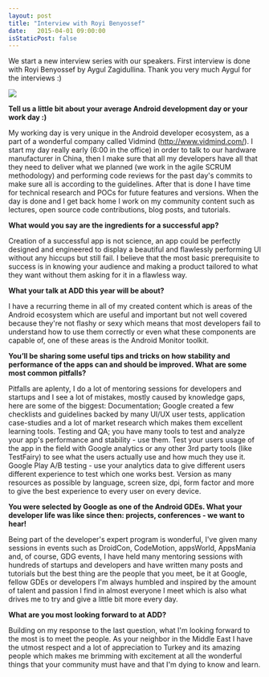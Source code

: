 ```yaml
---
layout: post
title: "Interview with Royi Benyossef"
date:   2015-04-01 09:00:00
isStaticPost: false
---
```

We start a new interview series with our speakers. First interview is done with Royi Benyossef by Aygul Zagidullina. Thank you very much Aygul for the interviews :)

<img class="img-responsive" src="{{ site.baseurl_root }}/img/people/royi-benyossef.jpg" style="max-width: 300px"/>

__Tell us a little bit about your average Android development day or your work day :)__

My working day is very unique in the Android developer ecosystem, as a part of a wonderful company called Vidmind (http://www.vidmind.com/). I start my day really early (6:00 in the office) in order to talk to our hardware manufacturer in China, then I make sure that all my developers have all that they need to deliver what we planned (we work in the agile SCRUM methodology) and performing code reviews for the past day's commits to make sure all is according to the guidelines. After that is done I have time for technical research and POCs for future features and versions. When the day is done and I get back home I work on my community content such as lectures, open source code contributions, blog posts, and tutorials.

**What would you say are the ingredients for a successful app?**

Creation of a successful app is not science, an app could be perfectly designed and engineered to display a beautiful and flawlessly performing UI without any hiccups but still fail. I believe that the most basic prerequisite to success is in knowing your audience and making a product tailored to what they want without them asking for it in a flawless way.

**What your talk at ADD this year will be about?**

I have a recurring theme in all of my created content which is areas of the Android ecosystem which are useful and important but not well covered because they're not flashy or sexy which means that most developers fail to understand how to use them correctly or even what these components are capable of, one of these areas is the Android Monitor toolkit.

**You’ll be sharing some useful tips and tricks on how stability and performance of the apps can and should be improved. What are some most common pitfalls?**

Pitfalls are aplenty, I do a lot of mentoring sessions for developers and startups and I see a lot of mistakes, mostly caused by knowledge gaps, here are some of the biggest:
Documentation; Google created a few checklists and guidelines backed by many UI/UX user tests, application case-studies and a lot of market research which makes them excellent learning tools.
Testing and QA; you have many tools to test and analyze your app's performance and stability - use them.
Test your users usage of the app in the field with Google analytics or any other 3rd party tools (like TestFairy) to see what the users actually use and how much they use it.
Google Play A/B testing - use your analytics data to give different users different experience to test which one works best.
Version as many resources as possible by language, screen size, dpi, form factor and more to give the best experience to every user on every device.

**You were selected by Google as one of the Android GDEs. What your developer life was like since then: projects, conferences - we want to hear!**

Being part of the developer's expert program is wonderful, I've given many sessions in events such as DroidCon, CodeMotion, appsWorld, AppsMania and, of course, GDG events, I have held many mentoring sessions with hundreds of startups and developers and have written many posts and tutorials but the best thing are the people that you meet, be it at Google, fellow GDEs or developers I'm always humbled and inspired by the amount of talent and passion I find in almost everyone I meet which is also what drives me to try and give a little bit more every day.

**What are you most looking forward to at ADD?**

Building on my response to the last question, what I'm looking forward to the most is to meet the people.
As your neighbor in the Middle East I have the utmost respect and a lot of appreciation to Turkey and its amazing people which makes me brimming with excitement at all the wonderful things that your community must have and that I'm dying to know and learn.